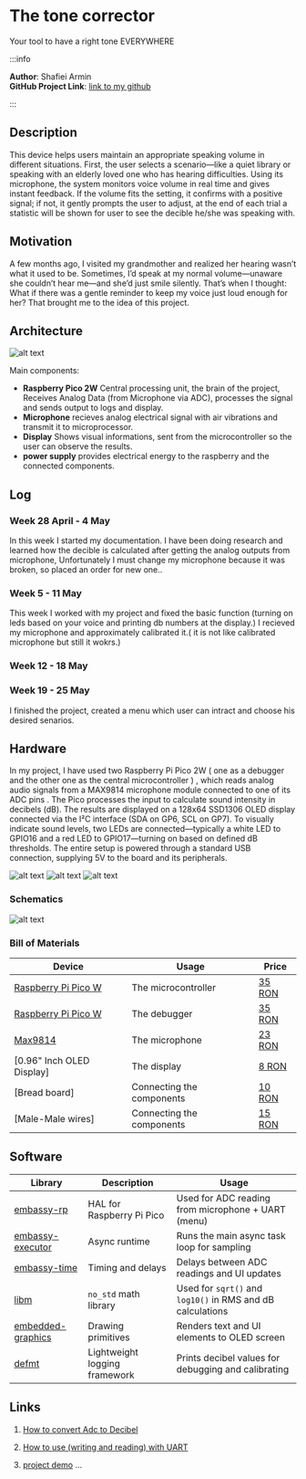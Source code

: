 # The tone corrector
 Your tool to have a right tone EVERYWHERE
 
:::info 

**Author**: Shafiei Armin\
**GitHub Project Link**: [link to my github ](https://github.com/UPB-PMRust-Students/project-ArminSHaf)

:::

## Description

This device helps users maintain an appropriate speaking volume in different situations. First, the user selects a scenario—like a quiet library or speaking with an elderly loved one who
has hearing difficulties. Using its microphone, the system monitors voice volume in real time and gives instant feedback. If the volume fits the setting, it confirms with a positive signal; if not, it gently prompts the user to adjust, at the end of each trial a statistic will be shown for user to see the decible he/she was speaking with.

## Motivation

A few months ago, I visited my grandmother and realized her hearing wasn’t what it used to be. Sometimes, I’d speak at my normal volume—unaware she couldn’t hear me—and she’d just smile silently. That’s when I thought: What if there was a gentle reminder to keep my voice just loud enough for her? That brought me to the idea of this project.

## Architecture 

![alt text](architechture.webp)

Main components:
 - **Raspberry Pico 2W**  Central processing unit, the brain of the project, Receives Analog Data (from Microphone via ADC), processes the signal and sends output to logs and display.
 - **Microphone** recieves analog electrical signal with air vibrations and transmit it to microprocessor.
 - **Display**  Shows visual informations, sent from the microcontroller so the user can observe the results.
 - **power supply** provides electrical energy to the raspberry and the connected components.

## Log

<!-- write your progress here every week -->
### Week 28 April - 4 May
In this week I started my documentation. I have been doing research and learned how the decible is calculated after getting the analog outputs from microphone, Unfortunately I must change my microphone because it was broken, so placed an order for new one..

### Week 5 - 11 May
This week I worked with my project and fixed the basic function (turning on leds based on your voice and printing db numbers at the display.)
I recieved my microphone and approximately calibrated it.( it is not like calibrated microphone  but still it wokrs.)

### Week 12 - 18 May

### Week 19 - 25 May
I finished the project, created a menu which user can intract and choose his desired senarios.

## Hardware
In my project, I have used two Raspberry Pi Pico 2W ( one as a debugger and the other one as the central microcontroller ) , which reads analog audio signals from a MAX9814 microphone module connected to one of its ADC pins . The Pico processes the input to calculate sound intensity in decibels (dB). The results are displayed on a 128x64 SSD1306 OLED display connected via the I²C interface (SDA on GP6, SCL on GP7). To visually indicate sound levels, two LEDs are connected—typically a white LED to GPIO16 and a red LED to GPIO17—turning on based on defined dB thresholds. The entire setup is powered through a standard USB connection, supplying 5V to the board and its peripherals.


![alt text](ph1.webp)
![alt text](ph2.webp)
![alt text](ph3.webp)

### Schematics

![alt text](schematic.svg)


### Bill of Materials

<!-- Fill out this table with all the hardware components that you might need.

The format is 
```
| [Device](link://to/device) | This is used ... | [price](link://to/store) |

```

-->

| Device | Usage | Price |
|--------|--------|-------|
| [Raspberry Pi Pico W](https://www.raspberrypi.com/documentation/microcontrollers/raspberry-pi-pico.html) | The microcontroller | [35 RON](https://www.optimusdigital.ro/en/raspberry-pi-boards/12394-raspberry-pi-pico-w.html) |
| [Raspberry Pi Pico W](https://www.raspberrypi.com/documentation/microcontrollers/raspberry-pi-pico.html) | The debugger | [35 RON](https://www.optimusdigital.ro/en/raspberry-pi-boards/12394-raspberry-pi-pico-w.html) |
| [Max9814](https://www.analog.com/media/en/technical-documentation/data-sheets/max9814.pdf) | The microphone | [23 RON](https://www.emag.ro/amplificator-microfon-max9814-ai1095/pd/DJGRKFMBM) |
| [0.96" Inch OLED Display] | The display | [8 RON](https://www.aliexpress.com/item/1005006365881525.html?spm=a2g0o.order_list.order_list_main.5.78d81802tA33SX) |
| [Bread board] | Connecting the components | [10 RON](https://www.aliexpress.com/item/1005006713173854.html?spm=a2g0o.productlist.main.1.256d2aa3stlphA&algo_pvid=9e7e7937-916a-4227-8016-4319195a7894&algo_exp_id=9e7e7937-916a-4227-8016-4319195a7894-0&pdp_ext_f=%7B%22order%22%3A%224666%22%2C%22eval%22%3A%221%22%7D&pdp_npi=4%40dis%21RON%2128.62%214.67%21%21%2144.13%217.20%21%40211b80d117432422098814750e8707%2112000038074302745%21sea%21RO%210%21ABX&curPageLogUid=4IDdjq0wfMaI&utparam-url=scene%3Asearch%7Cquery_from%3A) |
| [Male-Male wires] | Connecting the components | [15 RON](https://www.optimusdigital.ro/en/wires-with-connectors/891-wires-male-male-10p-30cm.html?search_query=wires&results=556) |




## Software

| Library | Description | Usage |
|---------|-------------|-------|
| [embassy-rp](https://github.com/embassy-rs/embassy/blob/main/embassy-rp/README.md) | HAL for Raspberry Pi Pico | Used for ADC reading from microphone + UART (menu)|
| [embassy-executor](https://github.com/embassy-rs/embassy/tree/main/embassy-executor) | Async runtime | Runs the main async task loop for sampling |
| [embassy-time](https://crates.io/crates/embassy-time) | Timing and delays | Delays between ADC readings and UI updates |
| [libm](https://github.com/rust-lang/libm) | `no_std` math library | Used for `sqrt()` and `log10()` in RMS and dB calculations |
| [embedded-graphics](https://github.com/embedded-graphics/embedded-graphics) | Drawing primitives | Renders text and UI elements to OLED screen |
| [defmt](https://github.com/knurling-rs/defmt) | Lightweight logging framework | Prints  decibel values for debugging and calibrating |

## Links

<!-- Add a few links that inspired you and that you think you will use for your project -->

1. [How to convert Adc to Decibel](https://forum.arduino.cc/t/analog-read-value-db/307667/2)

2. [How to use (writing and reading) with UART](https://github.com/embassy-rs/embassy/blob/main/examples/rp/src/bin/uart_buffered_split.rs)

3. [project demo](https://youtu.be/8Vy-gtQRefU?si=WVXzxaOHovg7rfWA)
...
